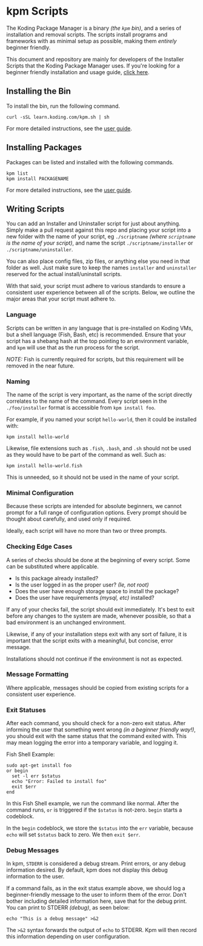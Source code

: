 
# kpm Scripts

The Koding Package Manager is a binary *(the `kpm` bin)*, and a 
series of installation and removal scripts. The scripts install programs 
and frameworks with as minimal setup as possible, making them *entirely* 
beginner friendly.

This document and repository are mainly for developers of the Installer 
Scripts that the Koding Package Manager uses. If you're looking for a 
beginner friendly installation and usage guide, [click here][user guide].

## Installing the Bin

To install the bin, run the following command.

```text
curl -sSL learn.koding.com/kpm.sh | sh
```

For more detailed instructions, see the [user guide][user guide].

## Installing Packages

Packages can be listed and installed with the following commands.

```text
kpm list
kpm install PACKAGENAME
```

For more detailed instructions, see the [user guide][user guide].

## Writing Scripts

You can add an Installer and Uninstaller script for just about anything.  
Simply make a pull request against this repo and placing your script into 
a new folder with the name of your script, eg `./scriptname` *(where 
`scriptname` is the name of your script)*, and name the script 
`./scriptname/installer` or `./scriptname/uninstaller`.

You can also place config files, zip files, or anything else you need in
that folder as well. Just make sure to keep the names `installer` and 
`uninstaller` reserved for the actual install/uninstall scripts.

With that said, your script must adhere to various standards to ensure a 
consistent user experience between all of the scripts. Below, we outline 
the major areas that your script must adhere to.

### Language

Scripts can be written in any language that is pre-installed on Koding 
VMs, but a shell language (Fish, Bash, etc) is recommended.  Ensure that
your script has a shebang hash at the top pointing to an environment 
variable, and `kpm` will use that as the run process for the 
script.

*NOTE:* Fish is currently required for scripts, but this requirement will 
be removed in the near future.

### Naming

The name of the script is very important, as the name of the script 
directly correlates to the name of the command. Every script seen in the 
`./foo/installer` format is accessible from `kpm install foo`.

For example, if you named your script `hello-world`, then it could be 
installed with:

```text
kpm install hello-world
```

Likewise, file extensions such as `.fish`, `.bash`, and `.sh` should not 
be used as they would have to be part of the command as well. Such as:

```text
kpm install hello-world.fish
```

This is unneeded, so it should not be used in the name of your script.

### Minimal Configuration

Because these scripts are intended for absolute beginners, we cannot 
prompt for a full range of configuration options. Every prompt should be 
thought about carefully, and used only if required.

Ideally, each script will have no more than two or three prompts.

### Checking Edge Cases

A series of checks should be done at the beginning of every script. Some 
can be substituted where applicable.

- Is this package already installed?
- Is the user logged in as the proper user? *(Ie, not root)*
- Does the user have enough storage space to install the package?
- Does the user have requirements *(mysql, etc)* installed?

If any of your checks fail, the script should exit immediately. It's best 
to exit before any changes to the system are made, whenever possible, so 
that a bad environment is an unchanged environment.

Likewise, if any of your installation steps exit with any sort of 
failure, it is important that the script exits with a meaningful, but 
concise, error message.

Installations should not continue if the environment is not as expected.

### Message Formatting

Where applicable, messages should be copied from existing scripts for a 
consistent user experience.

### Exit Statuses

After each command, you should check for a non-zero exit status. After 
informing the user that something went wrong *(in a beginner friendly 
way!)*, you should exit with the same status that the command exited 
with. This may mean logging the error into a temporary variable, and 
logging it.

Fish Shell Example:

```fish
sudo apt-get install foo
or begin
  set -l err $status
  echo "Error: Failed to install foo"
  exit $err
end
```

In this Fish Shell example, we run the command like normal. After the 
command runs, `or` is triggered if the `$status` is not-zero. `begin` 
starts a codeblock.

In the `begin` codeblock, we store the `$status` into the `err` variable, 
because `echo` will set `$status` back to zero. We then `exit $err`.

### Debug Messages

In kpm, `STDERR` is considered a debug stream. Print errors, or any debug 
information desired. By default, kpm does not display this debug 
information to the user.

If a command fails, as in the exit status example above, we should log a 
beginner-friendly message to the user to inform them of the error. Don't 
bother including detailed information here, save that for the debug 
print. You can print to STDERR *(debug)*, as seen below:

```fish
echo "This is a debug message" >&2
```

The `>&2` syntax forwards the output of `echo` to STDERR. Kpm will then 
record this information depending on user configuration.



[user guide]: http://learn.koding.com/guides/getting-started-kpm
